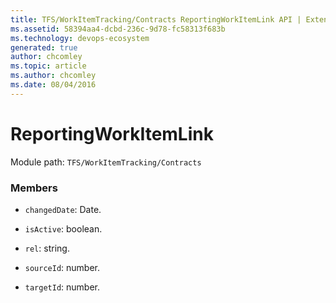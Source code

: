 ```yaml
---
title: TFS/WorkItemTracking/Contracts ReportingWorkItemLink API | Extensions for Azure DevOps Services
ms.assetid: 58394aa4-dcbd-236c-9d78-fc58313f683b
ms.technology: devops-ecosystem
generated: true
author: chcomley
ms.topic: article
ms.author: chcomley
ms.date: 08/04/2016
---
```


# ReportingWorkItemLink

Module path: `TFS/WorkItemTracking/Contracts`

### Members

- `changedDate`: Date.

- `isActive`: boolean.

- `rel`: string.

- `sourceId`: number.

- `targetId`: number.

